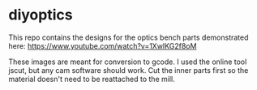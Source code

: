 # diyoptics

This repo contains the designs for the optics bench parts demonstrated here: https://www.youtube.com/watch?v=1XwIKG2f8oM

These images are meant for conversion to gcode. I used the online tool jscut, but any cam software should work. Cut the inner parts first so the material doesn't need to be reattached to the mill. 
